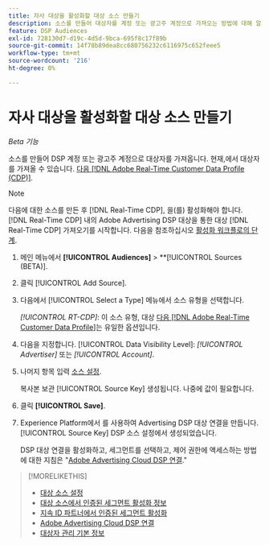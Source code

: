```yaml
---
title: 자사 대상을 활성화할 대상 소스 만들기
description: 소스를 만들어 대상자를 계정 또는 광고주 계정으로 가져오는 방법에 대해 알아봅니다.
feature: DSP Audiences
exl-id: 728130d7-d19c-4d5d-9bca-695f8c17f89b
source-git-commit: 14f78b89dea8cc680756232c6116975c652feee5
workflow-type: tm+mt
source-wordcount: '216'
ht-degree: 0%

---
```


# 자사 대상을 활성화할 대상 소스 만들기

*Beta 기능*

<!-- Will this remain for admin users/Adobe Account Team users only? -->

소스를 만들어 DSP 계정 또는 광고주 계정으로 대상자를 가져옵니다. 현재,에서 대상자를 가져올 수 있습니다. [다음 [!DNL Adobe Real-Time Customer Data Profile (CDP)]](https://experienceleague.adobe.com/docs/experience-platform/rtcdp/overview.html).

>[!NOTE]
>
>다음에 대한 소스를 만든 후 [!DNL Real-Time CDP], 을(를) 활성화해야 합니다. [!DNL Real-Time CDP] 내의 Adobe Advertising DSP 대상을 통한 대상 [!DNL Real-Time CDP] 가져오기를 시작합니다. 다음을 참조하십시오 [활성화 워크플로의 단계](source-about.md#workflow-sources).

1. 메인 메뉴에서 **[!UICONTROL Audiences]** > **[!UICONTROL Sources (BETA)].

1. 클릭 [!UICONTROL Add Source].

1. 다음에서 [!UICONTROL Select a Type] 메뉴에서 소스 유형을 선택합니다.

   *[!UICONTROL RT-CDP]*: 이 소스 유형, 대상 [다음 [!DNL Adobe Real-Time Customer Data Profile]](source-about.md)는 유일한 옵션입니다.

1. 다음을 지정합니다. [!UICONTROL Data Visibility Level]: *[!UICONTROL Advertiser]* 또는 *[!UICONTROL Account]*.

1. 나머지 항목 입력 [소스 설정](source-settings.md).

   복사본 보관 [!UICONTROL Source Key] 생성됩니다. 나중에 값이 필요합니다.

1. 클릭 **[!UICONTROL Save]**.

1. Experience Platform에서 를 사용하여 Advertising DSP 대상 연결을 만듭니다. [!UICONTROL Source Key] DSP 소스 설정에서 생성되었습니다.

   DSP 대상 연결을 활성화하고, 세그먼트를 선택하고, 제어 권한에 액세스하는 방법에 대한 지침은 &quot;[Adobe Advertising Cloud DSP 연결](https://experienceleague.adobe.com/docs/experience-platform/destinations/catalog/advertising/adobe-advertising-cloud-connection.html).&quot;

>[!MORELIKETHIS]
>
>* [대상 소스 설정](source-settings.md)
>* [대상 소스에서 인증된 세그먼트 활성화 정보](source-about.md)
>* [지속 ID 파트너에서 인증된 세그먼트 활성화](source-durable-id.md)<!-- title?-->
>* [Adobe Advertising Cloud DSP 연결](https://experienceleague.adobe.com/docs/experience-platform/destinations/catalog/advertising/adobe-advertising-cloud-connection.html)
>* [대상자 관리 기본 정보](/help/dsp/audiences/audience-about.md)

